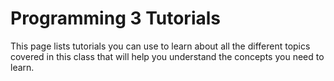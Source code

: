 # Programming 3 Tutorials

This page lists tutorials you can use to learn about all the different topics covered in this class that will help you understand the concepts you need to learn.
